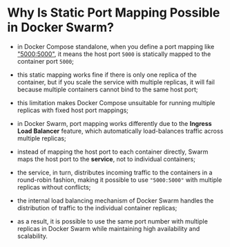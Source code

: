 # Why Is Static Port Mapping Possible in Docker Swarm?

- in Docker Compose standalone, when you define a port mapping like ["5000:5000"](../../../example/compose-file/compose_file.md), it means the host port `5000` is statically mapped to the container port `5000`;
- this static mapping works fine if there is only one replica of the container, but if you scale the service with multiple replicas, it will fail because multiple containers cannot bind to the same host port;
- this limitation makes Docker Compose unsuitable for running multiple replicas with fixed host port mappings;


- in Docker Swarm, port mapping works differently due to the **Ingress Load Balancer** feature, which automatically load-balances traffic across multiple replicas;
- instead of mapping the host port to each container directly, Swarm maps the host port to the **service**, not to individual containers;
- the service, in turn, distributes incoming traffic to the containers in a round-robin fashion, making it possible to use `"5000:5000"` with multiple replicas without conflicts;


- the internal load balancing mechanism of Docker Swarm handles the distribution of traffic to the individual container replicas;
- as a result, it is possible to use the same port number with multiple replicas in Docker Swarm while maintaining high availability and scalability.
